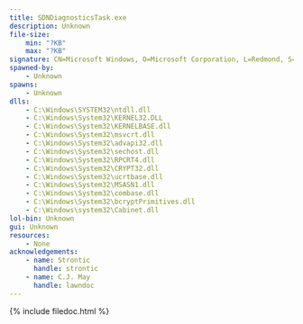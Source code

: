 ```yaml
---
title: SDNDiagnosticsTask.exe
description: Unknown
file-size:
    min: "?KB"
    max: "?KB"
signature: CN=Microsoft Windows, O=Microsoft Corporation, L=Redmond, S=Washington, C=US
spawned-by:
    - Unknown
spawns:
    - Unknown
dlls:
    - C:\Windows\SYSTEM32\ntdll.dll
    - C:\Windows\System32\KERNEL32.DLL
    - C:\Windows\System32\KERNELBASE.dll
    - C:\Windows\System32\msvcrt.dll
    - C:\Windows\System32\advapi32.dll
    - C:\Windows\System32\sechost.dll
    - C:\Windows\System32\RPCRT4.dll
    - C:\Windows\System32\CRYPT32.dll
    - C:\Windows\System32\ucrtbase.dll
    - C:\Windows\System32\MSASN1.dll
    - C:\Windows\System32\combase.dll
    - C:\Windows\System32\bcryptPrimitives.dll
    - C:\Windows\system32\Cabinet.dll
lol-bin: Unknown
gui: Unknown
resources:
    - None
acknowledgements:
    - name: Strontic
      handle: strontic
    - name: C.J. May
      handle: lawndoc
---
```


{% include filedoc.html %}
